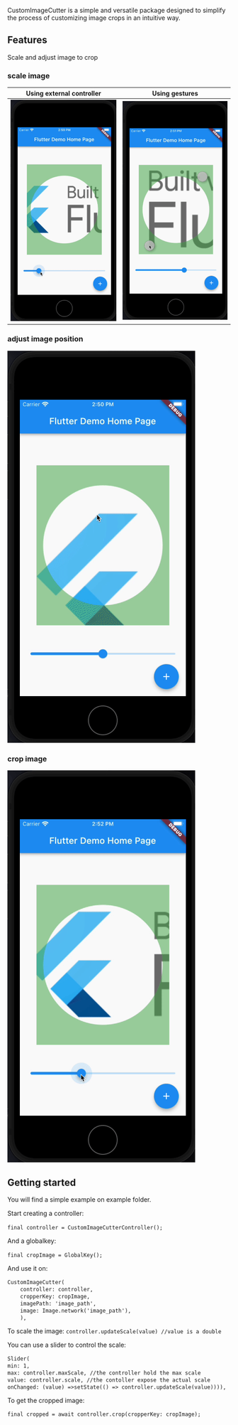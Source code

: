 CustomImageCutter is a simple and versatile package designed to simplify the process of customizing image crops in an intuitive way.

## Features
Scale and adjust image to crop

### scale image 

  Using external controller                   |  Using gestures                
:-------------------------:|:-------------------------:
![scale using external controller](https://raw.githubusercontent.com/fmn-learning/custom-image-cutter/main/doc/external_scale.gif)|![scale using gestures](https://raw.githubusercontent.com/fmn-learning/custom-image-cutter/main/doc/gesture_scale.gif)


### adjust image position
![adjust image position](https://raw.githubusercontent.com/fmn-learning/custom-image-cutter/main/doc/adjusting_image.gif)


### crop image
![crop image](https://raw.githubusercontent.com/fmn-learning/custom-image-cutter/main/doc/crop_image.gif)




## Getting started

You will find a simple example on example folder.


Start creating a controller: 

```final controller = CustomImageCutterController();```

And a globalkey: 

```final cropImage = GlobalKey();```



And use it on:

```
CustomImageCutter(
    controller: controller,
    cropperKey: cropImage,
    imagePath: 'image_path',
    image: Image.network('image_path'),
    ),
```

To scale the image:
```controller.updateScale(value) //value is a double```

You can use a slider to control the scale:
```
Slider(
min: 1,
max: controller.maxScale, //the controller hold the max scale
value: controller.scale, //the contoller expose the actual scale
onChanged: (value) =>setState(() => controller.updateScale(value)))),
```

To get the cropped image:

```
final cropped = await controller.crop(cropperKey: cropImage);
```